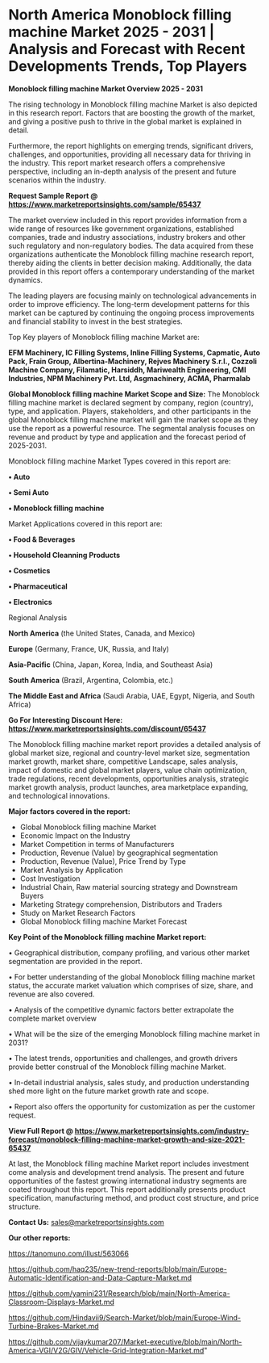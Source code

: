 # North America Monoblock filling machine Market 2025 - 2031 | Analysis and Forecast with Recent Developments Trends, Top Players

<Strong> Monoblock filling machine Market Overview 2025 - 2031</strong>

The rising technology in Monoblock filling machine Market is also depicted in this research report. Factors that are boosting the growth of the market, and giving a positive push to thrive in the global market is explained in detail.

Furthermore, the report highlights on emerging trends, significant drivers, challenges, and opportunities, providing all necessary data for thriving in the industry. This report market research offers a comprehensive perspective, including an in-depth analysis of the present and future scenarios within the industry.

<strong>Request Sample Report @ <a href=https://www.marketreportsinsights.com/sample/65437>https://www.marketreportsinsights.com/sample/65437</a></strong>

The market overview included in this report provides information from a wide range of resources like government organizations, established companies, trade and industry associations, industry brokers and other such regulatory and non-regulatory bodies. The data acquired from these organizations authenticate the Monoblock filling machine research report, thereby aiding the clients in better decision making. Additionally, the data provided in this report offers a contemporary understanding of the market dynamics.

The leading players are focusing mainly on technological advancements in order to improve efficiency. The long-term development patterns for this market can be captured by continuing the ongoing process improvements and financial stability to invest in the best strategies.

Top Key players of Monoblock filling machine Market are:

<strong>EFM Machinery, IC Filling Systems, Inline Filling Systems, Capmatic, Auto Pack, Frain Group, Albertina-Machinery, Rejves Machinery S.r.l., Cozzoli Machine Company, Filamatic, Harsiddh, Mariwealth Engineering, CMI Industries, NPM Machinery Pvt. Ltd, Asgmachinery, ACMA, Pharmalab</strong>

<strong><b>Global Monoblock filling machine Market Scope and Size:</b></strong>
The Monoblock filling machine market is declared segment by company, region (country), type, and application. Players, stakeholders, and other participants in the global Monoblock filling machine market will gain the market scope as they use the report as a powerful resource. The segmental analysis focuses on revenue and product by type and application and the forecast period of 2025-2031.

Monoblock filling machine Market Types covered in this report are:

<strong>• Auto

• Semi Auto

• Monoblock filling machine</strong>

Market Applications covered in this report are:

<strong>• Food & Beverages

• Household Cleanning Products

• Cosmetics

• Pharmaceutical

• Electronics</strong> 

Regional Analysis

<strong>North America</strong> (the United States, Canada, and Mexico)

<strong>Europe</strong> (Germany, France, UK, Russia, and Italy)

<strong>Asia-Pacific</strong> (China, Japan, Korea, India, and Southeast Asia)

<strong>South America</strong> (Brazil, Argentina, Colombia, etc.)

<strong>The Middle East and Africa</strong> (Saudi Arabia, UAE, Egypt, Nigeria, and South Africa)

<strong>Go For Interesting Discount Here: <a href=https://www.marketreportsinsights.com/discount/65437>https://www.marketreportsinsights.com/discount/65437</a></strong>

The Monoblock filling machine market report provides a detailed analysis of global market size, regional and country-level market size, segmentation market growth, market share, competitive Landscape, sales analysis, impact of domestic and global market players, value chain optimization, trade regulations, recent developments, opportunities analysis, strategic market growth analysis, product launches, area marketplace expanding, and technological innovations.

<strong><b>Major factors covered in the report:</b></strong>
<ul>
  <li>Global Monoblock filling machine Market </li>
  <li>Economic Impact on the Industry</li>
  <li>Market Competition in terms of Manufacturers</li>
  <li>Production, Revenue (Value) by geographical segmentation</li>
  <li>Production, Revenue (Value), Price Trend by Type</li>
  <li>Market Analysis by Application</li>
  <li>Cost Investigation</li>
  <li>Industrial Chain, Raw material sourcing strategy and Downstream Buyers</li>
  <li>Marketing Strategy comprehension, Distributors and Traders</li>
  <li>Study on Market Research Factors</li>
  <li>Global Monoblock filling machine Market Forecast</li>
</ul>

<strong><b>Key Point of the Monoblock filling machine Market report:</b></strong>

• Geographical distribution, company profiling, and various other market segmentation are provided in the report.

• For better understanding of the global Monoblock filling machine market status, the accurate market valuation which comprises of size, share, and revenue are also covered.

• Analysis of the competitive dynamic factors better extrapolate the complete market overview

• What will be the size of the emerging Monoblock filling machine market in 2031?

• The latest trends, opportunities and challenges, and growth drivers provide better construal of the Monoblock filling machine Market.

• In-detail industrial analysis, sales study, and production understanding shed more light on the future market growth rate and scope.

• Report also offers the opportunity for customization as per the customer request.

<strong><b>View Full Report @ <a href=https://www.marketreportsinsights.com/industry-forecast/monoblock-filling-machine-market-growth-and-size-2021-65437>https://www.marketreportsinsights.com/industry-forecast/monoblock-filling-machine-market-growth-and-size-2021-65437</a></b></strong>


At last, the Monoblock filling machine Market report includes investment come analysis and development trend analysis. The present and future opportunities of the fastest growing international industry segments are coated throughout this report. This report additionally presents product specification, manufacturing method, and product cost structure, and price structure.

<strong>Contact Us:</strong>
sales@marketreportsinsights.com

<strong>Our other reports:</strong>

<a href=https://tanomuno.com/illust/563066>https://tanomuno.com/illust/563066</a>

<a href=https://github.com/haq235/new-trend-reports/blob/main/Europe-Automatic-Identification-and-Data-Capture-Market.md>https://github.com/haq235/new-trend-reports/blob/main/Europe-Automatic-Identification-and-Data-Capture-Market.md</a>

<a href=https://github.com/yamini231/Research/blob/main/North-America-Classroom-Displays-Market.md>https://github.com/yamini231/Research/blob/main/North-America-Classroom-Displays-Market.md</a>

<a href=https://github.com/Hindavii9/Search-Market/blob/main/Europe-Wind-Turbine-Brakes-Market.md>https://github.com/Hindavii9/Search-Market/blob/main/Europe-Wind-Turbine-Brakes-Market.md</a>

<a href=https://github.com/vijaykumar207/Market-executive/blob/main/North-America-VGI/V2G/GIV/Vehicle-Grid-Integration-Market.md>https://github.com/vijaykumar207/Market-executive/blob/main/North-America-VGI/V2G/GIV/Vehicle-Grid-Integration-Market.md</a>"
